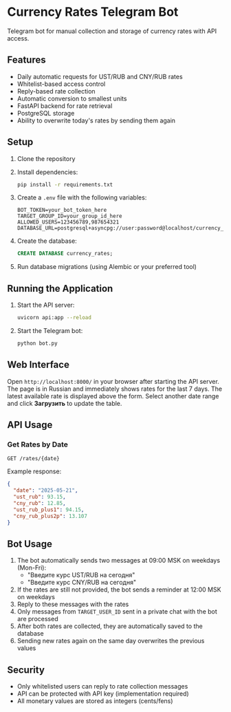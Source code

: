 # Currency Rates Telegram Bot

Telegram bot for manual collection and storage of currency rates with API access.

## Features

- Daily automatic requests for UST/RUB and CNY/RUB rates
- Whitelist-based access control
- Reply-based rate collection
- Automatic conversion to smallest units
- FastAPI backend for rate retrieval
- PostgreSQL storage
- Ability to overwrite today's rates by sending them again

## Setup

1. Clone the repository
2. Install dependencies:
   ```bash
   pip install -r requirements.txt
   ```

3. Create a `.env` file with the following variables:
   ```
   BOT_TOKEN=your_bot_token_here
   TARGET_GROUP_ID=your_group_id_here
   ALLOWED_USERS=123456789,987654321
   DATABASE_URL=postgresql+asyncpg://user:password@localhost/currency_rates
   ```

4. Create the database:
   ```sql
   CREATE DATABASE currency_rates;
   ```

5. Run database migrations (using Alembic or your preferred tool)

## Running the Application

1. Start the API server:
   ```bash
   uvicorn api:app --reload
   ```

2. Start the Telegram bot:
   ```bash
   python bot.py
   ```

## Web Interface

Open `http://localhost:8000/` in your browser after starting the API server.
The page is in Russian and immediately shows rates for the last 7 days.
The latest available rate is displayed above the form.
Select another date range and click **Загрузить** to update the table.

## API Usage

### Get Rates by Date

```
GET /rates/{date}
```

Example response:
```json
{
  "date": "2025-05-21",
  "ust_rub": 93.15,
  "cny_rub": 12.85,
  "ust_rub_plus1": 94.15,
  "cny_rub_plus2p": 13.107
}
```

## Bot Usage

1. The bot automatically sends two messages at 09:00 MSK on weekdays (Mon-Fri):
   - "Введите курс UST/RUB на сегодня"
   - "Введите курс CNY/RUB на сегодня"
2. If the rates are still not provided, the bot sends a reminder at 12:00 MSK on weekdays
3. Reply to these messages with the rates
4. Only messages from `TARGET_USER_ID` sent in a private chat with the bot are processed
5. After both rates are collected, they are automatically saved to the database
6. Sending new rates again on the same day overwrites the previous values

## Security

- Only whitelisted users can reply to rate collection messages
- API can be protected with API key (implementation required)
- All monetary values are stored as integers (cents/fens)
